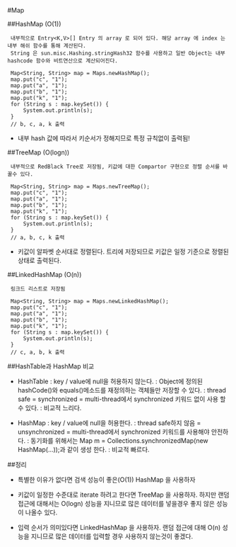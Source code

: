 #Map

##HashMap (O(1))

	 내부적으로 Entry<K,V>[] Entry 의 array 로 되어 있다. 해당 array 에 index 는 내부 해쉬 함수를 통해 계산된다.
	 String 은 sun.misc.Hashing.stringHash32 함수를 사용하고 일반 Object는 내부 hashcode 함수와 비트연산으로 계산되어진다.

	 Map<String, String> map = Maps.newHashMap();
	 map.put("c", "1");
	 map.put("a", "1");
	 map.put("b", "1");
	 map.put("k", "1");
	 for (String s : map.keySet()) {
	     System.out.println(s);
	 }
	 // b, c, a, k 출력

- 내부 hash 값에 따라서 키순서가 정해지므로 특정 규칙없이 출력됨!

##TreeMap (O(logn))

	 내부적으로 RedBlack Tree로 저장됨, 키값에 대한 Compartor 구현으로 정렬 순서를 바꿀수 있다.

	 Map<String, String> map = Maps.newTreeMap();
	 map.put("c", "1");
	 map.put("a", "1");
	 map.put("b", "1");
	 map.put("k", "1");
	 for (String s : map.keySet()) {
	     System.out.println(s);
	 }
	 // a, b, c, k 출력

- 키값이 알파벳 순서대로 정렬된다. 트리에 저장되므로 키값은 일정 기준으로 정렬된 상태로 출력된다.	 

##LinkedHashMap (O(n))

	 링크드 리스트로 저장됨

	 Map<String, String> map = Maps.newLinkedHashMap();
	 map.put("c", "1");
	 map.put("a", "1");
	 map.put("b", "1");
	 map.put("k", "1");
	 for (String s : map.keySet()) {
	     System.out.println(s);
	 }
	 // c, a, b, k 출력

##HashTable과 HashMap 비교

- HashTable
: key / value에 null을 허용하지 않는다.
: Object에 정의된 hashCode()와 equals()메소드를 재정의하는 객체들만 저장할 수 있다.
: thread safe = synchronized = multi-thread에서 synchronized 키워드 없이 사용 할 수 있다.
: 비교적 느리다.

- HashMap
: key / value에 null을 허용한다.
: thread safe하지 않음 = unsynchronized = multi-thread에서 synchronized 키워드를 사용해야 안전하다.
: 동기화를 위해서는 Map m = Collections.synchronizedMap(new HashMap(...));과 같이 생성 한다.
: 비교적 빠르다.

##정리

- 특별한 이유가 없다면 검색 성능이 좋은(O(1)) HashMap 을 사용하자

- 키값이 일정한 수준대로 iterate 하려고 한다면 TreeMap 을 사용하자. 
하지만 랜덤 접근에 대해서는 O(logn) 성능을 지니므로 많은 데이터를 넣을경우 좋지 않은 성능이 나올수 있다.

- 입력 순서가 의미있다면 LinkedHashMap 을 사용하자. 
랜덤 접근에 대해 O(n) 성능을 지니므로 많은 데이터를 입력할 경우 사용하지 않는것이 좋겠다.


